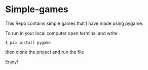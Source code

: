# Simple-games

This Repo contains simple games that I have made using pygame.

To run in your local computer open terminal and write

`$ pip install pygame`

then clone the project and run the file



Enjoy!


